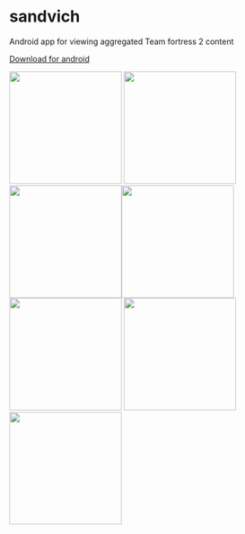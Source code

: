 # sandvich
Android app for viewing aggregated Team fortress 2 content

[Download for android](https://github.com/ksyko/sandvich/releases/latest)

<img src="https://i.imgur.com/RDk440t.jpg" width="200"> <img src="https://i.imgur.com/W05asyK.jpg" width="200">
<img src="https://i.imgur.com/EX5ZkOw.jpg" width="200"><img src="https://i.imgur.com/7EBGwfj.jpg" width="200"> 
<img src="https://i.imgur.com/o4RQxM7.jpg" width="200"> <img src="https://i.imgur.com/bkEGrP8.jpg" width="200"> 
<img src="https://i.imgur.com/amk7qU1.jpg" width="200"> 
